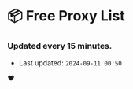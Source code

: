 # :package: Free Proxy List
### Updated every 15 minutes.

- Last updated: `2024-09-11 00:50`

:heart:

